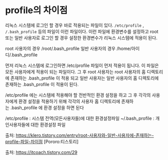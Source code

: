 <h1> profile의 차이점 </h1>

리눅스 시스템에 로그인 할 경우 바로 적용되는 파일이 있다. `/etc/profile` , `/.bash_profile` 등의 파일이 이런 파일이다.
이런 파일에 환경변수를 설정하고 root 또는 일반 사용자로 로그인 할 경우 설정한 환경변수가 리눅스 시스템에 적용이 된다. 

root 사용자의 경우 /root/.bash_profile
일반 사용자의 경우 /home/아이디/.bash_profile 

먼저 리눅스 시스템에 로그인하면 /etc/profile 파일이 먼저 적용이 됩니다. 이 파일은 모든 사용자에게 적용이 되는 파일이다.
그 후 root 사용자는 root 사용자의 홈 디렉토리에 존재하는 .bash_profile 이 적용 되고
일반 사용자는 일반 사용자의 홈 디렉토리에 존재하는 .bash_profile 이 적용이 된다.


/etc/profile 에는 시스템에 적용해야 할 전반적인 환경 설정을 하고 그 후
각각의 사용자에게 환경 설정을 적용하기 위해 각각의 사용자 홈 디렉토리에 존재하는 .bash_profile 에 환경 설정을 하면 된다


/etc/profile : 시스템 전역(모든사용자들)에 대한 환경설정파일
~/.bash_profile : 개인사용자들에 대한 환경설정 파일



출처: https://klero.tistory.com/entry/root-사용자와-일반-사용자에-존재하는-profile-파일-차이점 [Pororo:티스토리]

출처: https://itcoach.tistory.com/29

